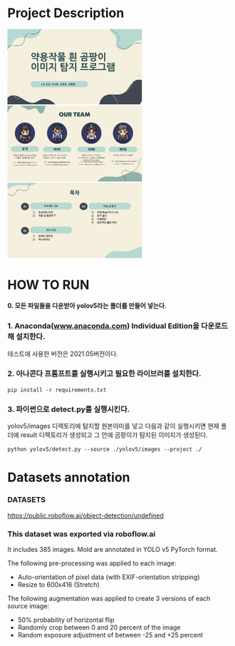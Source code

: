 # Project Description

<img src="https://github.com/0Oong/cakd3_2nd_project-mold_detection/blob/main/ppt_and_images/%E1%84%8C%E1%85%AE%E1%84%8C%E1%85%A6.png" width="60%"> 

<img src="https://github.com/0Oong/cakd3_2nd_project-mold_detection/blob/main/ppt_and_images/%E1%84%90%E1%85%B5%E1%86%B7%E1%84%8B%E1%85%AF%E1%86%AB.png" width="60%">

<img src="https://github.com/0Oong/cakd3_2nd_project-mold_detection/blob/main/ppt_and_images/%E1%84%86%E1%85%A9%E1%86%A8%E1%84%8E%E1%85%A1.png" width="60%">


# HOW TO RUN
#### 0. 모든 파일들을 다운받아 yolov5라는 폴더를 만들어 넣는다.



### 1. Anaconda(www.anaconda.com) Individual Edition을 다운로드해 설치한다.
테스트에 사용한 버전은 2021.05버전이다.



### 2. 아나콘다 프롬프트를 실행시키고 필요한 라이브러를 설치한다.
```
pip install -r requirements.txt
```



### 3. 파이썬으로 detect.py를 실행시킨다. 
yolov5/images 디렉토리에 탐지할 원본이미를 넣고 다음과 같이 실행시키면 현재 폴더에 result 디렉토리가 생성되고 그 안에 곰팡이가 탐지된 이미지가 생성된다.
```
python yolov5/detect.py --source ./yolov5/images --project ./
```

# Datasets annotation
### DATASETS
https://public.roboflow.ai/object-detection/undefined

### This dataset was exported via roboflow.ai

It includes 385 images.
Mold are annotated in YOLO v5 PyTorch format.

The following pre-processing was applied to each image:
* Auto-orientation of pixel data (with EXIF-orientation stripping)
* Resize to 600x416 (Stretch)

The following augmentation was applied to create 3 versions of each source image:
* 50% probability of horizontal flip
* Randomly crop between 0 and 20 percent of the image
* Random exposure adjustment of between -25 and +25 percent
